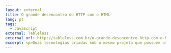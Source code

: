 ```yaml
---
layout: external
title: O grande desencontro do HTTP com o HTML
lang: pt
tags:
  - JavaScript
external: Tableless
external_url: http://tableless.com.br/o-grande-desencontro-http-com-o-html
excerpt: <p>Duas tecnologias criadas sob o mesmo projeto que possuem uma falha de compatibilidade. Vamos conhecer um pouco da história do HTTP e HTML, boas práticas e como manter interações coerentes entre cliente e servidor.</p>
---
```

